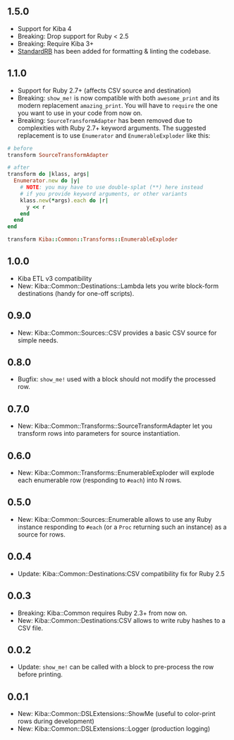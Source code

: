 1.5.0
-----

- Support for Kiba 4
- Breaking: Drop support for Ruby < 2.5
- Breaking: Require Kiba 3+
- [StandardRB](https://github.com/testdouble/standard) has been added for formatting & linting the codebase.


1.1.0
-----

- Support for Ruby 2.7+ (affects CSV source and destination)
- Breaking: `show_me!` is now compatible with both `awesome_print` and its modern replacement `amazing_print`. You will have to `require` the one you want to use in your code from now on.
- Breaking: `SourceTransformAdapter` has been removed due to complexities with Ruby 2.7+ keyword arguments. The suggested replacement is to use `Enumerator` and `EnumerableExploder` like this:

```ruby
# before
transform SourceTransformAdapter

# after
transform do |klass, args|
  Enumerator.new do |y|
    # NOTE: you may have to use double-splat (**) here instead
    # if you provide keyword arguments, or other variants
    klass.new(*args).each do |r|
      y << r
    end
  end
end

transform Kiba::Common::Transforms::EnumerableExploder
```

1.0.0
-----

- Kiba ETL v3 compatibility
- New: Kiba::Common::Destinations::Lambda lets you write block-form destinations (handy for one-off scripts).

0.9.0
-----

- New: Kiba::Common::Sources::CSV provides a basic CSV source for simple needs.

0.8.0
-----

- Bugfix: `show_me!` used with a block should not modify the processed row.

0.7.0
-----

- New: Kiba::Common::Transforms::SourceTransformAdapter let you transform rows into parameters for source instantiation.

0.6.0
-----

- New: Kiba::Common::Transforms::EnumerableExploder will explode each enumerable row (responding to `#each`) into N rows.

0.5.0
-----

- New: Kiba::Common::Sources::Enumerable allows to use any Ruby instance responding to `#each` (or a `Proc` returning such an instance) as a source for rows.

0.0.4
-----

- Update: Kiba::Common::Destinations:CSV compatibility fix for Ruby 2.5

0.0.3
-----

- Breaking: Kiba::Common requires Ruby 2.3+ from now on.
- New: Kiba::Common::Destinations:CSV allows to write ruby hashes to a CSV file.

0.0.2
----

- Update: `show_me!` can be called with a block to pre-process the row before printing.

0.0.1
-----

- New: Kiba::Common::DSLExtensions::ShowMe (useful to color-print rows during development)
- New: Kiba::Common::DSLExtensions::Logger (production logging)
